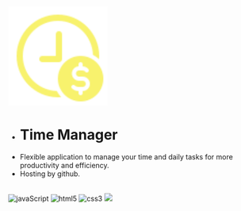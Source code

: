 <p>
  <a href="https://github.com/time-manager/app.html">
    <img src="assets/logo-icon.png" title="logo"  width="200px"/>
  </a>
</p>

- # Time Manager
-  Flexible application to manage your time and daily tasks for more productivity and efficiency.
-  Hosting by github.
<br>
<span><img src="https://img.shields.io/badge/JavaScript-F7DF1E?style=flat&logo=javascript&logoColor=black" alt="javaScript" /></span>
<span><img src="https://img.shields.io/badge/-HTML5-E34F26?style=flat&logo=html5&logoColor=white" alt="html5" /></span>
<span><img src="https://img.shields.io/badge/-CSS3-1572B6?style=flat&logo=css3" alt="css3" /></span>
<span><img src="https://img.shields.io/badge/VSCode%20-%232E2E2E.svg?&style=flat&logo=visual-studio-code&logoColor=%2330A2FF" /></span>
